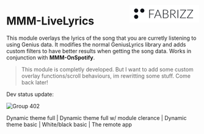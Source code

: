 [<picture><source align="right" media="(prefers-color-scheme: dark)" srcset=".github/content/logo-fabrizz-white.svg"><source align="right" media="(prefers-color-scheme: light)" srcset=".github/content/logo-fabrizz-githubgray.svg"><img alt="Fabrizz logo" src=".github/content/logo-fabrizz-fill.png" align="right"></picture>](https://fabriz.co/)

#

# MMM-LiveLyrics
This module overlays the lyrics of the song that you are curretly listening to using Genius data. It modifies the normal GeniusLyrics library and adds custom filters to have better results when getting the song data. Works in conjunction with **MMM-OnSpotify**.

> This module is completly developed. But I want to add some custom overlay functions/scroll behaviours, im rewritting some stuff. Come back later!

Dev status update:

![Group 402](https://user-images.githubusercontent.com/65259076/227823856-912016d1-55ca-481f-af68-d93b3b3849e5.png)

Dynamic theme full | Dynamic theme full w/ module clerance | Dynamic theme basic | White/black basic | The remote app
